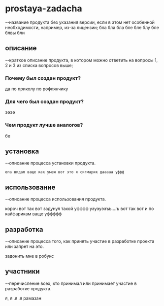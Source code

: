 # prostaya-zadacha
--название продукта без указания версии, если в этом нет особенной необходимости, например, из-за лицензии;
бла бла бла бле бле блу бле блвы бли
## описание
--краткое описание продукта, в котором можно ответить на вопросы 1, 2 и 3 из списка вопросов выше;

### Почему был создан продукт?
да по приколу по рофлянчику
### Для чего был создан продукт?
ээээ
### Чем продукт лучше аналогов?
бе

## установка
--описание процесса установки продукта.

```
опа видал ваще как умею вот это я сигмарик дааааа уффф
```

## использование
--описание процесса использования продукта.

короч вот так вот задунул такой уфффф уэуэуээъъ....ъ вот так вот и по кайфарикам ваще уффффф

## разработка
--описание процесса того, как принять участие в разработке проекта или запрет на это.

задонить мне в робукс

## участники
--перечисление всех, кто принимал или принимает участие в разработке продукта.

я, я .я .я рамазан
